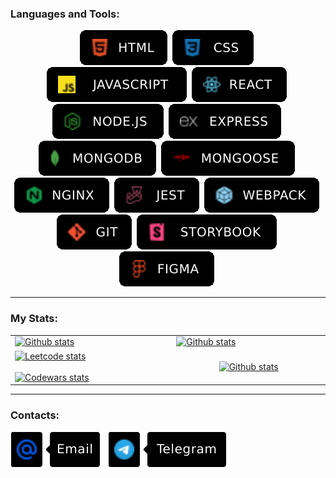 ### Languages and Tools:

<div align="center">
  <img src="./icons/html.svg" title="HTML" alt="HTML" />&nbsp;
  <img src="./icons/css.svg" title="CSS" alt="CSS" />&nbsp;
  <img src="./icons/JavaScript.svg" title="JavaScript" alt="JavaScript" />&nbsp; 
  <img src="./icons/react.svg" title="React" alt="React" />&nbsp;
  <img src="./icons/Node.svg" title="Node.js" alt="Node.js" />&nbsp;
  <img src="./icons/express.svg" title="Express" alt="Express" />&nbsp;
  <img src="./icons/MongoDB.svg" title="Mongodb" alt="Mongodb" />&nbsp;
  <img src="./icons/Mongoose.svg" title="Mongoose" alt="Mongoose" />&nbsp;
  <img src="./icons/nginx.svg" title="Nginx" alt="Nginx" />&nbsp;
  <img src="./icons/jest.svg" title="Jest" alt="Jest" />&nbsp;
  <img src="./icons/Webpack.svg" title="Webpack" alt="Webpack" />&nbsp;
  <img src="./icons/git.svg" title="Git" alt="Git" />&nbsp;
  <img src="./icons/storybook.svg" title="Storybook" alt="Storybook" />&nbsp;
  <img src="./icons/figma.svg" title="Figma" alt="Figma" />&nbsp;
</div>

---

### My Stats:

<table align="center">
  <tr>
    <td width="450">
      <a href="https://github.com/sdlmdev">
        <img src="http://github-readme-streak-stats.herokuapp.com?user=sdlmdev&theme=dark&background=000000" alt="Github stats" />
      </a>
    </td>
    <td width="450">
      <a href="https://github.com/sdlmdev">
        <img src="https://github-readme-stats.vercel.app/api?username=sdlmdev&show_icons=true&theme=vision-friendly-dark#gh-dark-mode-only" alt="Github stats" />
      </a>
    </td>
  </tr>
  <tr>
    <td width="450">
      <a href="https://leetcode.com/sdlmdev">
        <img src="https://leetcard.jacoblin.cool/sdlmdev?ext=heatmap" alt="Leetcode stats" />
      </a>
      <div><br></div>
      <a href="https://www.codewars.com/users/sdlmdev">
        <img src="https://www.codewars.com/users/sdlmdev/badges/large" alt="Сodewars stats" />
      </a>
    </td>
    <td width="450" align="center">
      <a href="https://github.com/sdlmdev">
        <img src="https://github-readme-stats.vercel.app/api/top-langs/?username=sdlmdev&layout=compact&theme=vision-friendly-dark" alt="Github stats" />
      </a>
    </td>
  </tr>
</table>

---

### Contacts:

<div>
  <a href="mailto:Sdlmdev@yandex.ru" style="text-decoration: none;"><img src="./icons/Mailbox.svg" alt="sdlmdev" title="Sdlmdev@yandex.ru"></a>&nbsp;&nbsp;
  <a href="https://t.me/sdlmdev"><img src="./icons/Telegram.svg" alt="sdlmdev" title="https://t.me/sdlmdev"></a>
</div>
